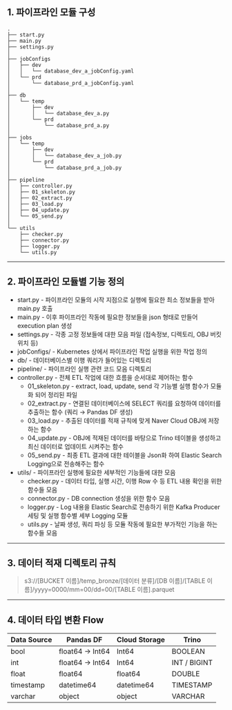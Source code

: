 ## 1. 파이프라인 모듈 구성
```
.
├── start.py
├── main.py
├── settings.py
│
├── jobConfigs
│   ├── dev
│   │   └── database_dev_a_jobConfig.yaml
│   └── prd
│       └── database_prd_a_jobConfig.yaml
│
├── db
│   └── temp
│       ├── dev
│       │   └── database_dev_a.py
│       └── prd
│           └── database_prd_a.py
│
├── jobs
│   └── temp
│       ├── dev
│       │   └── database_dev_a_job.py
│       └── prd
│           └── database_prd_a_job.py
│
├── pipeline
│   ├── controller.py
│   ├── 01_skeleton.py
│   ├── 02_extract.py
│   ├── 03_load.py
│   ├── 04_update.py
│   └── 05_send.py
│
└── utils
    ├── checker.py
    ├── connector.py
    ├── logger.py
    └── utils.py
```
---
## 2. 파이프라인 모듈별 기능 정의

- start.py - 파이프라인 모듈의 시작 지점으로 실행에 필요한 최소 정보들을 받아 main.py 호출
- main.py - 이후 파이프라인 작동에 필요한 정보들을 json 형태로 만들어 execution plan 생성
- settings.py - 각종 고정 정보들에 대한 모음 파일 (접속정보, 디렉토리, OBJ 버킷 위치 등)
- jobConfigs/ - Kubernetes 상에서 파이프라인 작업 실행을 위한 작업 정의
- db/ - 데이터베이스별 이행 쿼리가 들어있는 디렉토리
- pipeline/ - 파이프라인 실행 관련 코드 모음 디렉토리
- controller.py - 전체 ETL 작업에 대한 흐름을 순서대로 제어하는 함수 
  - 01_skeleton.py - extract, load, update, send 각 기능별 실행 함수가 모듈화 되어 정리된 파일
  - 02_extract.py - 연결된 데이터베이스에 SELECT 쿼리를 요청하여 데이터를 추출하는 함수 (쿼리 → Pandas DF 생성)
  - 03_load.py - 추출된 데이터를 적재 규칙에 맞게 Naver Cloud OBJ에 저장하는 함수
  - 04_update.py - OBJ에 적재된 데이터를 바탕으로 Trino 테이블을 생성하고 최신 데이터로 업데이트 시켜주는 함수
  - 05_send.py - 최종 ETL 결과에 대한 테이블을 Json화 하여 Elastic Search Logging으로 전송해주는 함수
- utils/ -  파이프라인 실행에 필요한 세부적인 기능들에 대한 모음
  - checker.py - 데이터 타입, 실행 시간, 이행 Row 수 등 ETL 내용 확인을 위한 함수들 모음
  - connector.py - DB connection 생성을 위한 함수 모음
  - logger.py - Log 내용을 Elastic Search로 전송하기 위한 Kafka Producer 세팅 및 실행 함수별 세부 Logging 모듈
  - utils.py - 날짜 생성, 쿼리 파싱 등 모듈 작동에 필요한 부가적인 기능을 하는 함수들 모음
---
## 3. 데이터 적재 디렉토리 규칙
> s3://[BUCKET 이름]/temp_bronze/[데이터 분류]/[DB 이름]/[TABLE 이름]/yyyy=0000/mm=00/dd=00/[TABLE 이름].parquet
---
## 4. 데이터 타입 변환 Flow

| Data Source     | Pandas DF         | Cloud Storage | Trino           |
|-----------------|-------------------|---------------|-----------------|
| bool            | float64 → Int64   | Int64         | BOOLEAN         |
| int             | float64 → Int64   | Int64         | INT / BIGINT    |
| float           | float64           | float64       | DOUBLE          |
| timestamp       | datetime64        | datetime64    | TIMESTAMP       |
| varchar         | object            | object        | VARCHAR         |
